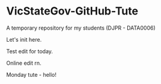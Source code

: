 # VicStateGov-GitHub-Tute
A temporary repository for my students (DJPR - DATA0006)

Let's init here.

Test edit for today.

Online edit rn.

Monday tute - hello!
